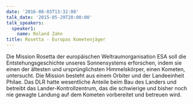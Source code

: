 ```yaml
---
date: '2016-08-03T13:32:00'
talk_date: '2015-05-29T20:00:00'
talk_speakers:
  speaker1:
    name: Roland Zahn
title: Rosetta - Europas Kometenjäger
---
```

Die Mission Rosetta der europäischen Weltraumorganisation ESA soll die Entstehungsgeschichte unseres Sonnensystems erforschen, indem sie einen der ältesten und ursprünglichsten Himmelskörper, einen Kometen, untersucht. Die Mission besteht aus einem Orbiter und der Landeeinheit Philae. Das DLR hatte wesentliche Anteile beim Bau des Landers und betreibt das Lander-Kontrollzentrum, das die schwierige und bisher noch nie gewagte Landung auf dem Kometen vorbereitet und betreuen wird.